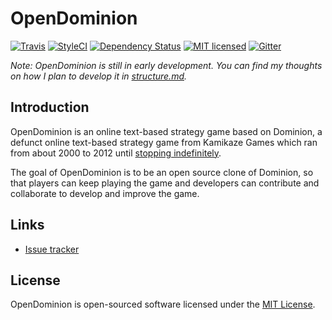 # OpenDominion

[![Travis](https://img.shields.io/travis/WaveHack/OpenDominion.svg?style=flat-square)](https://travis-ci.org/WaveHack/OpenDominion)
[![StyleCI](https://styleci.io/repos/29497480/shield?branch=master)](https://styleci.io/repos/29497480)
[![Dependency Status](https://img.shields.io/gemnasium/WaveHack/OpenDominion.svg?style=flat-square)](https://gemnasium.com/github.com/WaveHack/OpenDominion)
[![MIT licensed](https://img.shields.io/github/license/wavehack/opendominion.svg?style=flat-square)](https://opensource.org/licenses/MIT)
[![Gitter](https://img.shields.io/gitter/room/opendominion/lobby.svg?style=flat-square)](https://gitter.im/opendominion/Lobby)

*Note: OpenDominion is still in early development. You can find my thoughts on how I plan to develop it in [structure.md](structure.md).*

## Introduction

OpenDominion is an online text-based strategy game based on Dominion, a defunct online text-based strategy game from Kamikaze Games which ran from about 2000 to 2012 until [stopping indefinitely](http://omgn.com/blog/cjrector/2012/06/21/dominion-r-i-p).

The goal of OpenDominion is to be an open source clone of Dominion, so that players can keep playing the game and developers can contribute and collaborate to develop and improve the game.

## Links

* [Issue tracker](https://github.com/WaveHack/OpenDominion/issues)

## License

OpenDominion is open-sourced software licensed under the [MIT License](https://opensource.org/licenses/MIT).
